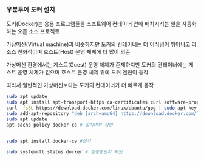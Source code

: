### 우분투에 도커 설치



도커(Docker)는 응용 프로그램들을 소프트웨어 컨테이너 안에 배치시키는 일을 자동화하는 오픈 소스 프로젝트

가상머신(Virtual machine)과 비슷하지만 도커의 컨테이너는 더 이식성이 뛰어나고 리소스 친화적이며 호스트(Host) 운영 체제에 더 많이 의존

가상머신 환경에서는 게스트(Guest) 운영 체제가 존재하지만 도커의 컨테이너에는 게스트 운영 체제가 없으며 호스트 운영 체제 위에 도커 엔진이 동작

따라서 일반적인 가상머신보다는 도커의 컨테이너가 더 빠르게 동작



```bash
sudo apt update
sudo apt install apt-transport-https ca-certificates curl software-properties-common
curl -fsSL https://download.docker.com/linux/ubuntu/gpg | sudo apt-key add -
sudo add-apt-repository "deb [arch=amd64] https://download.docker.com/linux/ubuntu bionic stable"
sudo apt update
apt-cache policy docker-ce # 설치여부 확인


sudo apt install docker-ce #설치

sudo systemctl status docker # 실행중인지 확인
```



